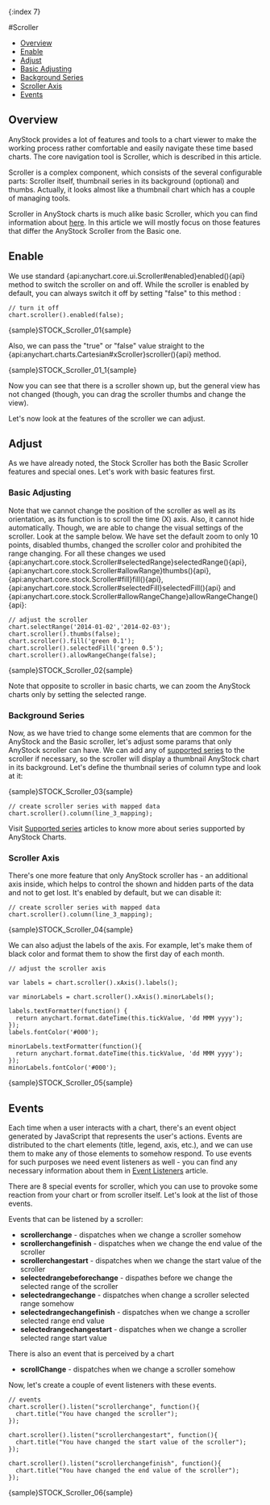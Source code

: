 {:index 7}

#Scroller

* [Overview](#overview)
* [Enable](#enable)
* [Adjust](#adjust)
 * [Basic Adjusting](#basic_adjusting)
 * [Background Series](#background_series)
 * [Scroller Axis](#scroller_axis)
* [Events](#events)

## Overview

AnyStock provides a lot of features and tools to a chart viewer to make the working process rather comfortable and easily navigate these time based charts. The core navigation tool is Scroller, which is described in this article.

Scroller is a complex component, which consists of the several configurable parts: Scroller itself, thumbnail series in its background (optional) and thumbs. Actually, it looks almost like a thumbnail chart which has a couple of managing tools.

Scroller in AnyStock charts is much alike basic Scroller, which you can find information about [here](../Common_Settings/Scroller). In this article we will mostly focus on those features that differ the AnyStock Scroller from the Basic one.

## Enable

We use standard {api:anychart.core.ui.Scroller#enabled}enabled(){api} method to switch the scroller on and off. While the scroller is enabled by default, you can always switch it off by setting "false" to this method :

```
// turn it off
chart.scroller().enabled(false);
```

{sample}STOCK\_Scroller\_01{sample}

Also, we can pass the "true" or "false" value straight to the {api:anychart.charts.Cartesian#xScroller}scroller(){api} method.

{sample}STOCK\_Scroller\_01\_1{sample}

Now you can see that there is a scroller shown up, but the general view has not changed (though, you can drag the scroller thumbs and change the view). 

Let's now look at the features of the scroller we can adjust.

## Adjust

As we have already noted, the Stock Scroller has both the Basic Scroller features and special ones. Let's work with basic features first.

### Basic Adjusting

Note that we cannot change the position of the scroller as well as its orientation, as its function is to scroll the time (X) axis. Also, it cannot hide automatically. Though, we are able to change the visual settings of the scroller. Look at the sample below. We have set the default zoom to only 10 points, disabled thumbs, changed the scroller color and prohibited the range changing. For all these changes we used {api:anychart.core.stock.Scroller#selectedRange}selectedRange(){api}, {api:anychart.core.stock.Scroller#allowRange}thumbs(){api}, {api:anychart.core.stock.Scroller#fill}fill(){api}, {api:anychart.core.stock.Scroller#selectedFill}selectedFill(){api} and {api:anychart.core.stock.Scroller#allowRangeChange}allowRangeChange(){api}:

```
// adjust the scroller
chart.selectRange('2014-01-02','2014-02-03');
chart.scroller().thumbs(false);
chart.scroller().fill('green 0.1');
chart.scroller().selectedFill('green 0.5');
chart.scroller().allowRangeChange(false);
```

{sample}STOCK\_Scroller\_02{sample}

Note that opposite to scroller in basic charts, we can zoom the AnyStock charts only by setting the selected range.

### Background Series

Now, as we have tried to change some elements that are common for the AnyStock and the Basic scroller, let's adjust some params that only AnyStock scroller can have. We can add any of [supported series](Supported_Series) to the scroller if necessary, so the scroller will display a thumbnail AnyStock chart in its background. Let's define the thumbnail series of column type and look at it:

{sample}STOCK\_Scroller\_03{sample}

```
// create scroller series with mapped data
chart.scroller().column(line_3_mapping);
```

Visit [Supported series](Supported_Series) articles to know more about series supported by AnyStock Charts.

### Scroller Axis

There's one more feature that only AnyStock scroller has - an additional axis inside, which helps to control the shown and hidden parts of the data and not to get lost. It's enabled by default, but we can disable it:

```
// create scroller series with mapped data
chart.scroller().column(line_3_mapping);
```

{sample}STOCK\_Scroller\_04{sample}

We can also adjust the labels of the axis. For example, let's make them of black color and format them to show the first day of each month.

```
// adjust the scroller axis

var labels = chart.scroller().xAxis().labels();

var minorLabels = chart.scroller().xAxis().minorLabels();
    
labels.textFormatter(function() {
  return anychart.format.dateTime(this.tickValue, 'dd MMM yyyy');
});
labels.fontColor('#000');

minorLabels.textFormatter(function(){
  return anychart.format.dateTime(this.tickValue, 'dd MMM yyyy');
});
minorLabels.fontColor('#000');
```

{sample}STOCK\_Scroller\_05{sample}

## Events

Each time when a user interacts with a chart, there's an event object generated by JavaScript that represents the user's actions. Events are distributed to the chart elements (title, legend, axis, etc.), and we can use them to make any of those elements to somehow respond. To use events for such purposes we need event listeners as well - you can find any necessary information about them in [Event Listeners](../Common_Settings/Event_Listeners) article.

There are 8 special events for scroller, which you can use to provoke some reaction from your chart or from scroller itself. Let's look at the list of those events.

Events that can be listened by a scroller:
* **scrollerchange** - dispatches when we change a scroller somehow
* **scrollerchangefinish** - dispatches when we change the end value of the scroller
* **scrollerchangestart** - dispatches when we change the start value of the scroller
* **selectedrangebeforechange** - dispathes before we change the selected range of the scroller
* **selectedrangechange** - dispatches when change a scroller selected range somehow
* **selectedrangechangefinish** - dispatches when we change a scroller selected range end value
* **selectedrangechangestart** - dispatches when we change a scroller selected range start value

There is also an event that is perceived by a chart
* **scrollChange** - dispatches when we change a scroller somehow

Now, let's create a couple of event listeners with these events. 

```
// events
chart.scroller().listen("scrollerchange", function(){
  chart.title("You have changed the scroller");
});

chart.scroller().listen("scrollerchangestart", function(){
  chart.title("You have changed the start value of the scroller");
});

chart.scroller().listen("scrollerchangefinish", function(){
  chart.title("You have changed the end value of the scroller");
});
```

{sample}STOCK\_Scroller\_06{sample}